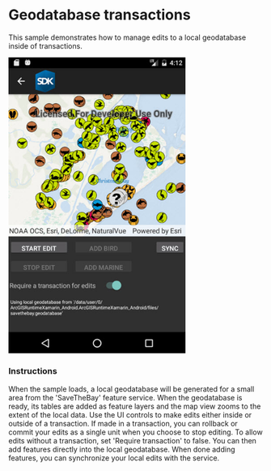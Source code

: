 # Geodatabase transactions

This sample demonstrates how to manage edits to a local geodatabase inside of transactions.

<img src="GeodatabaseTransactions.jpg" width="350"/>

### Instructions

When the sample loads, a local geodatabase will be generated for a small area from the 'SaveTheBay' feature service. When the geodatabase is ready, its tables are added as feature layers and the map view zooms to the extent of the local data. Use the UI controls to make edits either inside or outside of a transaction. If made in a transaction, you can rollback or commit your edits as a single unit when you choose to stop editing. To allow edits without a transaction, set 'Require transaction' to false. You can then add features directly into the local geodatabase. When done adding features, you can synchronize your local edits with the service.